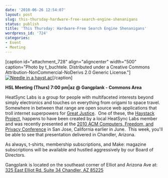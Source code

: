 ```yaml
---
date: '2010-06-26 12:54:07'
layout: post
slug: this-thursday-hardware-free-search-engine-shenanigans
status: publish
title: 'This Thursday: Hardware-Free Search Engine Shenanigans'
wordpress_id: '724'
categories:
- Event
- Meeting
---
```


[caption id="attachment_728" align="aligncenter" width="500" caption="Photo by t_buchtele.  Distributed under a Creative Commons Attribution-NonCommercial-NoDerivs 2.0 Generic License."][![Needle in a hayst.ac](http://www.heatsynclabs.org/wp-content/uploads/2010/06/3422507814_9aac82779d.jpg)](http://www.flickr.com/photos/t_buchtele/3422507814/in/faves-25968780@N03/)[/caption]

**HSL Meeting (Thurs) 7:00 pm|az @ Gangplank - Commons Area**

HeatSync Labs is a group for people with multifaceted interests beyond simply electronics and touches on everything from origami to space travel.  Somewhere in between that range are open source web applications that troll internet superpowers for [Great Justice](http://www.abc.net.au/news/stories/2010/06/11/2925299.htm).  One of these, the [Haystack Project](http://www.heatsynclabs.org), happens to have been created by a local HeatSync Labs member and was recently presented at the [2010 ACM Computers, Freedom, and Privacy Conference](http://www.cfp2010.org/wiki/index.php/Main_Page) in San Jose, California earlier in June.  This week, you'll be able to see that presentation delivered in Chandler, Arizona.

As always, t-shirts, membership subscriptions, and Make: magazine subscriptions will be available and hustled aggressively by our Board of Directors.

Gangplank is located on the southeast corner of Elliot and Arizona Ave at:
[325 East Elliot Rd. Suite 34
Chandler, AZ 85225](http://maps.google.com/maps?f=q&source=s_q&hl=en&geocode=&q=325+East+Elliot+Rd.+Suite+34+Chandler,+AZ+85225&sll=37.0625,-95.677068&sspn=46.005754,59.414063&ie=UTF8&hq=&hnear=325+E+Elliot+Rd,+Chandler,+Maricopa,+Arizona+85225&t=h&z=16)
